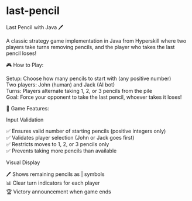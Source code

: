 # last-pencil
Last Pencil with Java 🖊️

A classic strategy game implementation in Java from Hyperskill where two players take turns removing pencils, and the player who takes the last pencil loses!

🎮 How to Play:

Setup: Choose how many pencils to start with (any positive number)  
Two players: John (human) and Jack (AI bot)  
Turns: Players alternate taking 1, 2, or 3 pencils from the pile  
Goal: Force your opponent to take the last pencil, whoever takes it loses!  

🎯 Game Features:  

Input Validation  

✅ Ensures valid number of starting pencils (positive integers only)  
✅ Validates player selection (John or Jack goes first)  
✅ Restricts moves to 1, 2, or 3 pencils only  
✅ Prevents taking more pencils than available  

Visual Display  

🖊️ Shows remaining pencils as | symbols  
📊 Clear turn indicators for each player  
🏆 Victory announcement when game ends  
